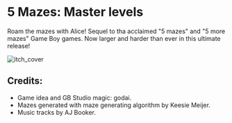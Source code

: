 # 5 Mazes: Master levels
 
Roam the mazes with Alice! Sequel to tha acclaimed "5 mazes" and "5 more mazes" Game Boy games. Now larger and harder than ever in this ultimate release!

![itch_cover](https://user-images.githubusercontent.com/68123541/224494137-5c702eae-342a-4c36-8f7a-1753d5a291a2.jpg)
 
## Credits:

* Game idea and GB Studio magic: godai.
* Mazes generated with maze generating algorithm by Keesie Meijer.
* Music tracks by AJ Booker.

